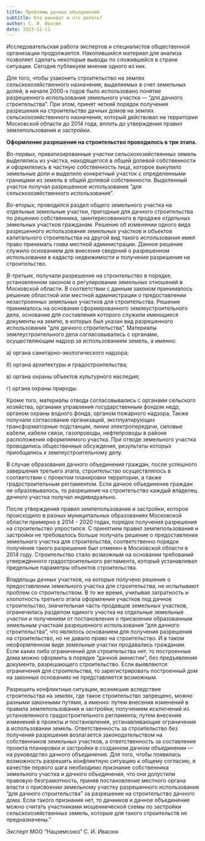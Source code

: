 ```yaml
---
title: Проблемы дачных объединений
subtitle: Кто виноват и что делать?
author: С. И. Ивасюк
date: 2023-11-11
---
```

Исследовательская работа экспертов и специалистов общественной организации продолжается. Накопившийся материал для анализа позволяет сделать некоторые выводы по сложившейся в стране ситуации. Сегодня публикуем мнение одного из них.

Для того, чтобы узаконить строительство на землях сельскохозяйственного назначения, выделяемых в счет земельных долей, в начале 2000-х годов было использовано понятие разрешенного использования земельного участка — “для дачного строительства”. При этом, принят четкий порядок получения разрешения на строительство дачных домов на землях сельскохозяйственного назначения, который действовал на территории Московской области до 2014 года, вплоть до утверждения правил землепользования и застройки.</p>

**Оформление разрешения на строительство проводилось в три этапа.**

*Во-первых,* приватизированные участки сельскохозяйственных земель выделялись из участка, находящегося в общей долевой собственности и оформлялись в частную собственность лица, которое выкупило земельные доли и выделило конкретный участок с определенными границами из земель в общей долевой собственности. Выделенный участок получал разрешенное использование “для сельскохозяйственного использования”.

*Во-вторых*, проводился раздел общего земельного участка на отдельные земельные участки, пригодные для дачного строительства по решению собственника, заинтересованного в продаже отдельных земельных участков гражданам. Решение об изменении одного вида разрешенного использования земельных участков и объектов капитального строительства на другой вид такого использования имел право принимать глава местной администрации. Данное решение служило основанием для внесения сведений о разрешенном использовании в кадастр недвижимости и получения разрешения на строительство.

*В-третьих*, получали разрешение на строительство в порядке, установленном законом о регулировании земельных отношений в Московской области. В соответствии с данным законом принималось решение областной или местной администрации о предоставлении незастроенных земельных участков для строительства. Решение принималось на основании сформированного землеустроительного дела, основание для составления которого служили имеющиеся документы на землю, в которых был указан вид разрешенного использования “для дачного строительства”. Материалы землеустроительного дела согласовывались с органами, осуществляющим надзор за использованием земель, а именно:

а) органа санитарно-экологического надзора;

б) органа архитектуры и градостроительства;

в) органа охраны объектов культурного наследия;

г) органа охраны природы.

Кроме того, материалы отвода согласовывались с органами сельского хозяйства, органами управления государственным фондом недр, органом охраны водного фонда, органом пожарного надзора. Также получали согласование организаций, эксплуатирующих трансформаторные подстанции, линии электропередачи, силовые кабели, кабели связи, газопроводы, нефтепроводы в районе расположения оформляемого участка. При отводе земельного участка проводились общественные обсуждения, результаты которых приобщались к землеустроительному делу.

В случае образования дачного объединения граждан, после успешного завершения третьего этапа, строительство осуществлялось в соответствии с проектом планировки территории, а также градостроительным регламентом. Если дачное объединение граждан не образовывалось, то разрешение на строительство каждый владелец дачного участка получал индивидуально.

После утверждения правил землепользования и застройки, которое происходило в разных муниципальных образованиях Московской области примерно в 2014 - 2020 годах, порядок получения разрешения на строительство упростился. С принятием правил землепользования и застройки не требовалось больше получать решение о предоставлении земельного участка для строительства, соответственно порядок получения такого разрешения был отменен в Московской области в 2014 году. Строительство стало возможным на основании требований утвержденного градостроительного регламента, который устанавливал предельные параметры объектов строительства.

Владельцы дачных участков, на которые получено решение о предоставлении земельного участка для строительства, не испытывают проблем со строительством. В то же время, учитывая затратность и хлопотность третьего этапа оформления участков под дачное строительство, значительная часть продавцов земельных участков, ограничилась разделом единого участка на отдельные земельные участки и получением от постановления о присвоении образованным земельным участкам разрешенного использования “для дачного строительства”, что являлось основанием для получения разрешения на строительство, но не давало право на строительство. И в таком неоформленном виде земельные участки продавались гражданам. Если каких либо ограничений для строительства нет, то построенные дома можно оформить в порядке “дачной амнистии”, без предъявления документа, разрешающего строительство. Если выявляются ограничения для строительства, то зарегистрировать построенный дом на законных основаниях не представляется возможным.

Разрешить конфликтные ситуации, возникшие вследствие строительства на землях, где такое строительство запрещено, можно разными законными путями, а именно: путем внесения изменений в правила землепользования и застройки; получением исключений из установленного градостроительного регламента; путем внесения изменений в проекты и постановления, устанавливающие ограничения в использовании земель. Ответственность за строительство без получения разрешения возлагается законодательством на собственников земельных участков, а ответственность за составление проекта планировки и застройки в созданном дачном объединении — на руководство дачного объединения. Для того, чтобы появилась возможность разрешить конфликтную ситуацию к общему согласию, в качестве первого шага необходимо признание собственника земельного участка и дачного объединения, что они допустили правовую безграмотность, приняв постановление местного органа власти о присвоении земельному участку разрешенного использования “для дачного строительства” за разрешение на строительство дачного дома. Если такого признания нет, то дачников и дачное объединение можно считать участниками мошеннической схемы по застройки сельскохозяйственных земель, которые для такого строительств не предназначены."

Эксперт МОО “Нацземсоюз” С. И. Ивасюк